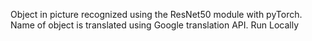 Object in picture recognized using the ResNet50 module with pyTorch.
Name of object is translated using Google translation API.
Run Locally

